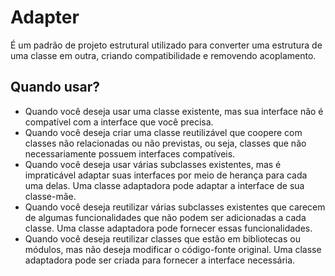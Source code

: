 # Adapter

É um padrão de projeto estrutural utilizado para converter uma estrutura de uma classe em outra, criando compatibilidade e removendo acoplamento.

## Quando usar?

- Quando você deseja usar uma classe existente, mas sua interface não é compatível com a interface que você precisa.
- Quando você deseja criar uma classe reutilizável que coopere com classes não relacionadas ou não previstas, ou seja, classes que não necessariamente possuem interfaces compatíveis.
- Quando você deseja usar várias subclasses existentes, mas é impraticável adaptar suas interfaces por meio de herança para cada uma delas. Uma classe adaptadora pode adaptar a interface de sua classe-mãe.
- Quando você deseja reutilizar várias subclasses existentes que carecem de algumas funcionalidades que não podem ser adicionadas a cada classe. Uma classe adaptadora pode fornecer essas funcionalidades.
- Quando você deseja reutilizar classes que estão em bibliotecas ou módulos, mas não deseja modificar o código-fonte original. Uma classe adaptadora pode ser criada para fornecer a interface necessária.
